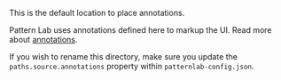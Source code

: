 This is the default location to place annotations.

Pattern Lab uses annotations defined here to markup the UI. Read more about [annotations](http://patternlab.io/docs/pattern-adding-annotations.html).

If you wish to rename this directory, make sure you update the `paths.source.annotations` property within `patternlab-config.json`.
